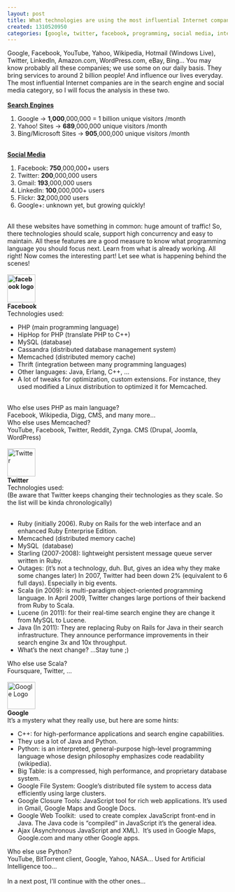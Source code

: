 ```yaml
--- 
layout: post
title: What technologies are using the most influential Internet companies?
created: 1310520950
categories: [google, twitter, facebook, programming, social media, internet]
---
```

<div>Google, Facebook, YouTube, Yahoo, Wikipedia, Hotmail (Windows Live), Twitter, LinkedIn, Amazon.com, WordPress.com, eBay, Bing... You may know probably all these companies; we use some on our daily basis. They bring services to around 2 billion people! And influence our lives everyday. The most influential Internet companies are in the search engine and social media category, so I will focus the analysis in these two. &nbsp;</div>
<div>&nbsp;</div>
<div><u><strong>Search Engines</strong></u></div>
<ol>
	<li>
		<div>Google -&gt;&nbsp;<strong>1,000</strong>,000,000 = 1 billion unique visitors /month</div>
	</li>
	<li>
		<div>Yahoo! Sites -&gt;&nbsp;<strong>689</strong>,000,000 unique visitors /month</div>
	</li>
	<li>
		<div>Bing/Microsoft Sites -&gt;&nbsp;<strong>905</strong>,000,000 unique visitors /month</div>
	</li>
</ol>
<div>&nbsp;</div>
<div><u><strong>Social Media</strong></u></div>
<ol>
	<li>
		<div>Facebook: <strong>750</strong>,000,000+ users</div>
	</li>
	<li>
		<div>Twitter: <strong>200</strong>,000,000 users</div>
	</li>
	<li>
		<div>Gmail: <strong>193</strong>,000,000 users</div>
	</li>
	<li>
		<div>LinkedIn: <strong>100</strong>,000,000+ users</div>
	</li>
	<li>
		<div>Flickr: <strong>32</strong>,000,000 users</div>
	</li>
	<li>
		<div>Google+: unknown yet, but growing quickly!</div>
	</li>
</ol>
<div>&nbsp;</div>
<div>All these websites have something in common: huge amount of traffic! So, there technologies should scale, support high concurrency and easy to maintain. All these features are a good measure to know what programming language you should focus next. Learn from what is already working. All right! Now comes the interesting part! Let see what is happening behind the scenes!&nbsp;</div>
<div>&nbsp;</div>
<div><strong style="margin-top: 0px; margin-right: 0px; margin-bottom: 0px; margin-left: 0px; padding-top: 0px; padding-right: 0px; padding-bottom: 0px; padding-left: 0px; border-top-width: 0px; border-right-width: 0px; border-bottom-width: 0px; border-left-width: 0px; border-style: initial; border-color: initial; vertical-align: baseline; "><img alt="facebook logo" src="http://t1.gstatic.com/images?q=tbn:ANd9GcSsGcRk_O0ncOMinYTG4K1Lle--Ot4ShY4Oc1fDtw5pd_i6qxkoXg" style="margin-top: 0px; margin-right: 0px; margin-bottom: 0px; margin-left: 0px; padding-top: 0px; padding-right: 0px; padding-bottom: 0px; padding-left: 0px; border-top-width: 0px; border-right-width: 0px; border-bottom-width: 0px; border-left-width: 0px; border-style: initial; border-color: initial; vertical-align: baseline; cursor: default; width: 64px; height: 64px; "></strong></div>
<div><strong>Facebook &nbsp;</strong></div>
<div>Technologies used:</div>
<ul>
	<li>
		<div>PHP&nbsp;(main programming language)</div>
	</li>
	<li>
		<div>HipHop&nbsp;for PHP (translate PHP to C++)</div>
	</li>
	<li>
		<div>MySQL&nbsp;(database)</div>
	</li>
	<li>
		<div>Cassandra&nbsp;(distributed database management system)</div>
	</li>
	<li>
		<div>Memcached&nbsp;(distributed memory cache)</div>
	</li>
	<li>
		<div>Thrift&nbsp;(integration between many programming languages)</div>
	</li>
	<li>
		<div>Other languages: Java, Erlang, C++, …</div>
	</li>
	<li>
		<div>A lot of tweaks for optimization, custom extensions. For instance, they used modified a Linux distribution to optimized it for Memcached.</div>
	</li>
</ul>
<div>&nbsp;</div>
<div>Who else uses&nbsp;PHP&nbsp;as main language?&nbsp;</div>
<div>Facebook, Wikipedia, Digg, CMS, and many more…&nbsp;</div>
<div>Who else uses&nbsp;Memcached?&nbsp;</div>
<div>YouTube, Facebook, Twitter, Reddit, Zynga. CMS (Drupal, Joomla, WordPress)</div>
<div>&nbsp;</div>
<div><img alt="Twitter" src="http://t0.gstatic.com/images?q=tbn:ANd9GcQkxJl0nu584FrSblIknohzw0tAMtmGSSs9hAnxRS6kFOpzPYmvXQ" style="width: 64px; height: 64px; "></div>
<div><strong>Twitter</strong></div>
<div>Technologies used:</div>
<div>(Be aware that Twitter keeps changing their technologies as they scale. So the list will be kinda chronologically)</div>
<div>&nbsp;</div>
<ul>
	<li>
		<div>Ruby&nbsp;(initially 2006). Ruby on Rails for the web interface and an enhanced Ruby Enterprise Edition.</div>
	</li>
	<li>
		<div>Memcached&nbsp;(distributed memory cache)</div>
	</li>
	<li>
		<div>MySQL&nbsp;&nbsp;(database)</div>
	</li>
	<li>
		<div>Starling&nbsp;(2007-2008): lightweight persistent message queue server written in Ruby.</div>
	</li>
	<li>
		<div>Outages: (it’s not a technology, duh. But, gives an idea why they make some changes later) In 2007, Twitter had been down 2% (equivalent to 6 full days). Especially in big events.</div>
	</li>
	<li>
		<div>Scala&nbsp;(in 2009): is multi-paradigm object-oriented programming language. In April 2009, Twitter changes large portions of their backend from Ruby to Scala.</div>
	</li>
	<li>
		<div>Lucene&nbsp;(in 2011): for their real-time search engine they are change it from MySQL to Lucene.</div>
	</li>
	<li>
		<div>Java&nbsp;(In 2011): They are replacing Ruby on Rails for Java in their search infrastructure. They announce performance improvements in their search engine 3x and 10x throughput.</div>
	</li>
	<li>
		<div>What’s the next change? …Stay tune ;)</div>
	</li>
</ul>
<div>Who else use Scala?&nbsp;</div>
<div>Foursquare, Twitter, …&nbsp;</div>
<div>&nbsp;</div>
<div><img alt="Google Logo" src="http://t1.gstatic.com/images?q=tbn:ANd9GcTWsBtMltVQT9FqsL9zNTKIu-8-7uazpjrnb_6AWnsQ8p8xsbiRYQ" style="width: 64px; height: 62px; "></div>
<div><strong>Google</strong></div>
<div>It’s a mystery what they really use, but here are some hints:</div>
<ul>
	<li>
		<div>C++: for high-performance applications and search engine capabilities.</div>
	</li>
	<li>
		<div>They use a lot of&nbsp;Java&nbsp;and&nbsp;Python.</div>
	</li>
	<li>
		<div>Python: is an interpreted, general-purpose high-level programming language whose design philosophy emphasizes code readability (wikipedia).</div>
	</li>
	<li>
		<div>Big Table: is a compressed, high performance, and proprietary database system.</div>
	</li>
	<li>
		<div>Google File System: Google’s distributed file system to access data efficiently using large clusters.</div>
	</li>
	<li>
		<div>Google Closure Tools: JavaScript tool for rich web applications. It’s used in Gmail, Google Maps and Google Docs.</div>
	</li>
	<li>
		<div>Google Web Toolkit: &nbsp;used to create complex JavaScript front-end in Java. The Java code is “compiled” in JavaScript it’s the general idea.</div>
	</li>
	<li>
		<div>Ajax&nbsp;(Asynchronous JavaScript and XML). &nbsp;It’s used in Google Maps, Google.com and many other Google apps.</div>
	</li>
</ul>
<div>Who else use Python?&nbsp;</div>
<div>YouTube, BitTorrent client, Google, Yahoo, NASA… Used for Artificial Intelligence too…&nbsp;</div>
<div>&nbsp;</div>
<div>In a next post, I’ll continue with the other ones…</div>
